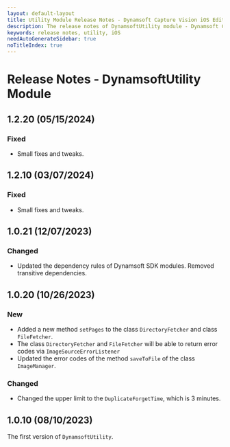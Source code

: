 ```yaml
---
layout: default-layout
title: Utility Module Release Notes - Dynamsoft Capture Vision iOS Edition
description: The release notes of DynamsoftUtility module - Dynamsoft Capture Vision iOS Edition.
keywords: release notes, utility, iOS
needAutoGenerateSidebar: true
noTitleIndex: true
---
```


# Release Notes - DynamsoftUtility Module

## 1.2.20 (05/15/2024)

### Fixed

- Small fixes and tweaks.

## 1.2.10 (03/07/2024)

### Fixed

- Small fixes and tweaks.

## 1.0.21 (12/07/2023)

### Changed

- Updated the dependency rules of Dynamsoft SDK modules. Removed transitive dependencies.

## 1.0.20 (10/26/2023)

### New

- Added a new method `setPages` to the class `DirectoryFetcher` and class `FileFetcher`.
- The class `DirectoryFetcher` and `FileFetcher` will be able to return error codes via `ImageSourceErrorListener`
- Updated the error codes of the method `saveToFile` of the class `ImageManager`.

### Changed

- Changed the upper limit to the `DuplicateForgetTime`, which is 3 minutes.

## 1.0.10 (08/10/2023)

The first version of `DynamsoftUtility`.
